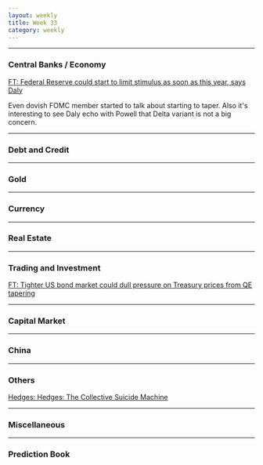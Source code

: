 ```yaml
---
layout: weekly
title: Week 33
category: weekly
---
```


---
### Central Banks / Economy

[FT: Federal Reserve could start to limit stimulus as soon as this year, says Daly](
https://www.ft.com/content/e3320366-02f1-453e-ae42-e4af66a17eb0)

Even dovish FOMC member started to talk about starting to taper. Also it's interesting
to see Daly echo with Powell that Delta variant is not a big concern.

---
### Debt and Credit

---
### Gold

---
### Currency

---
### Real Estate

---
### Trading and Investment

[FT: Tighter US bond market could dull pressure on Treasury prices from QE tapering](
https://www.ft.com/content/5d1830ff-6194-4db1-ad52-eaa7b189cacf)

---
### Capital Market

---
### China

---
### Others

[Hedges: Hedges: The Collective Suicide Machine](
https://scheerpost.com/2021/07/26/hedges-the-collective-suicide-machine)

---
### Miscellaneous

---
### Prediction Book
